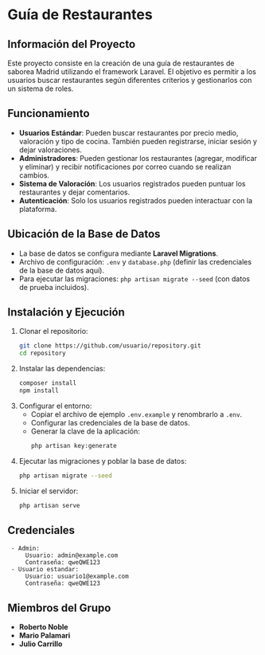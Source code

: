 # Guía de Restaurantes

## Información del Proyecto
Este proyecto consiste en la creación de una guía de restaurantes de saborea Madrid utilizando el framework Laravel. El objetivo es permitir a los usuarios buscar restaurantes según diferentes criterios y gestionarlos con un sistema de roles.

## Funcionamiento
- **Usuarios Estándar**: Pueden buscar restaurantes por precio medio, valoración y tipo de cocina. También pueden registrarse, iniciar sesión y dejar valoraciones.
- **Administradores**: Pueden gestionar los restaurantes (agregar, modificar y eliminar) y recibir notificaciones por correo cuando se realizan cambios.
- **Sistema de Valoración**: Los usuarios registrados pueden puntuar los restaurantes y dejar comentarios.
- **Autenticación**: Solo los usuarios registrados pueden interactuar con la plataforma.

## Ubicación de la Base de Datos
- La base de datos se configura mediante **Laravel Migrations**.
- Archivo de configuración: `.env` y `database.php` (definir las credenciales de la base de datos aquí).
- Para ejecutar las migraciones: `php artisan migrate --seed` (con datos de prueba incluidos).

## Instalación y Ejecución
1. Clonar el repositorio:  
   ```bash
   git clone https://github.com/usuario/repository.git
   cd repository
   ```
2. Instalar las dependencias:  
   ```bash
   composer install
   npm install
   ```
3. Configurar el entorno:
   - Copiar el archivo de ejemplo `.env.example` y renombrarlo a `.env`.
   - Configurar las credenciales de la base de datos.
   - Generar la clave de la aplicación:  
     ```bash
     php artisan key:generate
     ```
4. Ejecutar las migraciones y poblar la base de datos:
   ```bash
   php artisan migrate --seed
   ```
5. Iniciar el servidor:
   ```bash
   php artisan serve
   ```
## Credenciales
     - Admin:
         Usuario: admin@example.com
         Contraseña: qweQWE123
     - Usuario estandar:
         Usuario: usuario1@example.com
         Contraseña: qweQWE123
## Miembros del Grupo
- **Roberto Noble**
- **Mario Palamari**
- **Julio Carrillo**
